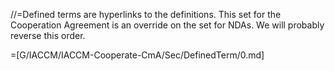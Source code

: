 //=Defined terms are hyperlinks to the definitions.  This set for the Cooperation Agreement is an override on the set for NDAs.  We will probably reverse this order.  


=[G/IACCM/IACCM-Cooperate-CmA/Sec/DefinedTerm/0.md]
